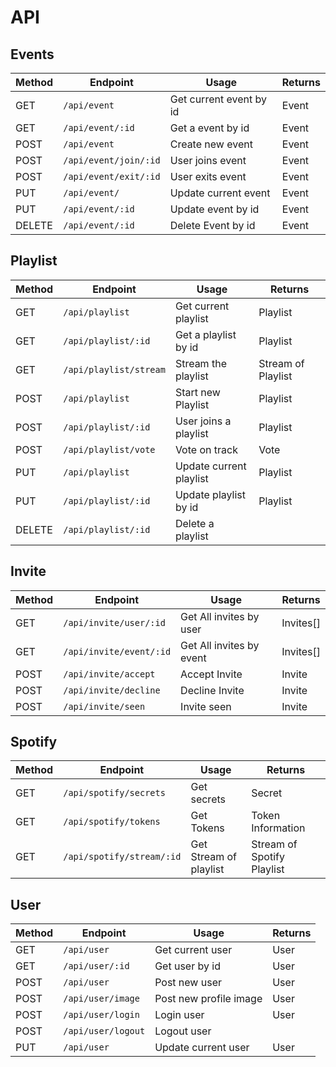 # API

## Events

|Method|Endpoint|Usage|Returns
|-|-|-|-|
|GET   | `/api/event` | Get current event by id | Event
|GET   | `/api/event/:id` | Get a event by id | Event
|POST  | `/api/event` | Create new event | Event
|POST  | `/api/event/join/:id` | User joins event | Event
|POST  | `/api/event/exit/:id` | User exits event | Event
|PUT   | `/api/event/`    | Update current event | Event
|PUT   | `/api/event/:id` | Update event by id | Event
|DELETE| `/api/event/:id` | Delete Event by id | Event

## Playlist

|Method|Endpoint|Usage|Returns
|-|-|-|-|
|GET   | `/api/playlist`        | Get current playlist    | Playlist
|GET   | `/api/playlist/:id`    | Get a playlist by id    | Playlist
|GET   | `/api/playlist/stream` | Stream the playlist     | Stream of Playlist
|POST  | `/api/playlist`        | Start new Playlist      | Playlist
|POST  | `/api/playlist/:id`    | User joins a playlist   | Playlist
|POST  | `/api/playlist/vote`   | Vote on track           | Vote
|PUT   | `/api/playlist`        | Update current playlist | Playlist
|PUT   | `/api/playlist/:id`    | Update playlist by id   | Playlist
|DELETE| `/api/playlist/:id`    | Delete a playlist |

## Invite

|Method|Endpoint|Usage|Returns
|-|-|-|-|
|GET   | `/api/invite/user/:id`  | Get All invites by user  | Invites[]
|GET   | `/api/invite/event/:id` | Get All invites by event | Invites[]
|POST  | `/api/invite/accept`    | Accept Invite  | Invite
|POST  | `/api/invite/decline`   | Decline Invite | Invite
|POST  | `/api/invite/seen`      | Invite seen    | Invite

## Spotify

|Method|Endpoint|Usage|Returns
|-|-|-|-|
|GET   | `/api/spotify/secrets`    | Get secrets            | Secret
|GET   | `/api/spotify/tokens`     | Get Tokens             | Token Information
|GET   | `/api/spotify/stream/:id` | Get Stream of playlist | Stream of Spotify Playlist

## User

|Method|Endpoint|Usage|Returns
|-|-|-|-|
|GET   | `/api/user`        | Get current user       | User
|GET   | `/api/user/:id`    | Get user by id         | User
|POST  | `/api/user`        | Post new user          | User
|POST  | `/api/user/image`  | Post new profile image | User
|POST  | `/api/user/login`  | Login user             | User
|POST  | `/api/user/logout` | Logout user            |
|PUT   | `/api/user`        | Update current user    | User
